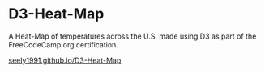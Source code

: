 # D3-Heat-Map

A Heat-Map of temperatures across the U.S. made using D3 as part of the FreeCodeCamp.org certification.

[seely1991.github.io/D3-Heat-Map](https://seely1991.github.io/D3-Heat-Map)
